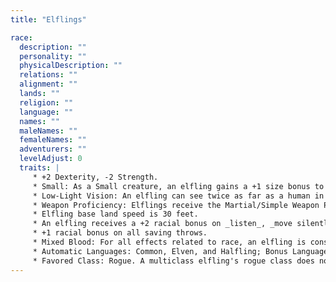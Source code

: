 ```yaml
---
title: "Elflings"

race:
  description: ""
  personality: ""
  physicalDescription: ""
  relations: ""
  alignment: ""
  lands: ""
  religion: ""
  language: ""
  names: ""
  maleNames: ""
  femaleNames: ""
  adventurers: ""
  levelAdjust: 0
  traits: |
     * +2 Dexterity, -2 Strength.
     * Small: As a Small creature, an elfling gains a +1 size bonus to Armor Class, a +1 size bonus on attack rolls, and a +4 size bonus on _hide_ checks, but she uses smaller weapons than humans use, and her lifting and carrying limits are three-quarters of those of a Medium character.
     * Low-Light Vision: An elfling can see twice as far as a human in starlight, moonlight, torchlight, and similar conditions of poor illumination. She retains the ability to distinguish color and detail under these conditions.
     * Weapon Proficiency: Elflings receive the Martial/Simple Weapon Proficiency feats for the shortbow (including composite shortbow), sling, and thrown weapons as bonus feats.
     * Elfling base land speed is 30 feet.
     * An elfling receives a +2 racial bonus on _listen_, _move silently_, and _spot_ checks, but does not gain the elf ability to notice secret doors within 5 ft.
     * +1 racial bonus on all saving throws.
     * Mixed Blood: For all effects related to race, an elfling is considered both an elf and a halfling. However, in cases where these distinctions would conflict with one another, an elfling is considered to be the more beneficial race.
     * Automatic Languages: Common, Elven, and Halfling; Bonus Languages:  Draconic, Dwarven, Gnoll, Gnome, Goblin, Orc, and Sylvan.
     * Favored Class: Rogue. A multiclass elfling's rogue class does not count when determining whether she takes an experience point penalty for multiclassing.
---
```

